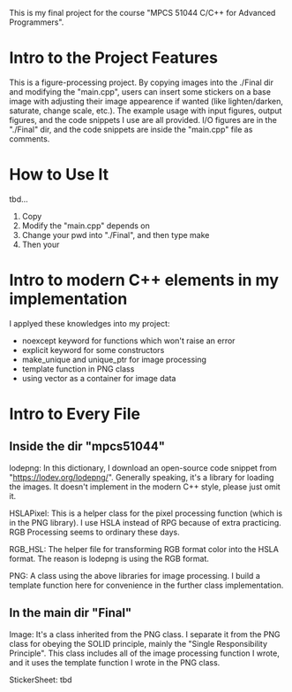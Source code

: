 This is my final project for the course "MPCS 51044	C/C++ for Advanced Programmers".

# Intro to the Project Features
This is a figure-processing project. By copying images into the ./Final dir and modifying the "main.cpp", users can insert some stickers on a base image with adjusting their image appearence if wanted (like lighten/darken, saturate, change scale, etc.). The example usage with input figures, output figures, and the code snippets I use are all provided. I/O figures are in the "./Final" dir, and the code snippets are inside the "main.cpp" file as comments.

# How to Use It 
tbd...
1. Copy 
2. Modify the "main.cpp" depends on 
3. Change your pwd into "./Final", and then type
    make
4. Then your 

# Intro to modern C++ elements in my implementation
I applyed these knowledges into my project:
* noexcept keyword for functions which won't raise an error
* explicit keyword for some constructors
* make_unique and unique_ptr for image processing
* template function in PNG class
* using vector as a container for image data

# Intro to Every File
## Inside the dir "mpcs51044"
lodepng: In this dictionary, I download an open-source code snippet from "https://lodev.org/lodepng/". Generally speaking, it's a library for loading the images. It doesn't implement in the modern C++ style, please just omit it.

HSLAPixel: This is a helper class for the pixel processing function (which is in the PNG library). I use HSLA instead of RPG because of extra practicing. RGB Processing seems to ordinary these days.

RGB_HSL: The helper file for transforming RGB format color into the HSLA format. The reason is lodepng is using the RGB format.

PNG: A class using the above libraries for image processing. I build a template function here for convenience in the further class implementation.

## In the main dir "Final"
Image: It's a class inherited from the PNG class. I separate it from the PNG class for obeying the SOLID principle, mainly the "Single Responsibility Principle". This class includes all of the image processing function I wrote, and it uses the template function I wrote in the PNG class.

StickerSheet: tbd
